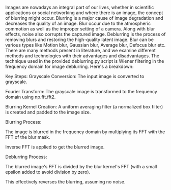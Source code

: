 Images are nowadays an integral part of our lives, whether in scientific applications or social networking and where there is an image, the concept of blurring might occur. Blurring is a major cause of image degradation and decreases the quality of an image. Blur occur due to the atmospheric commotion as well as the improper setting of a camera. Along with blur effects, noise also corrupts the captured image. Deblurring is the process of removing blurs and restoring the high-quality latent image. Blur can be various types like Motion blur, Gaussian blur, Average blur, Defocus blur etc. There are many methods present in literature, and we examine different methods and technologies with their advantages and disadvantages.
The technique used in the provided deblurring.py script is Wiener filtering in the frequency domain for image deblurring. Here's a breakdown:

Key Steps:
Grayscale Conversion: The input image is converted to grayscale.

Fourier Transform: The grayscale image is transformed to the frequency domain using np.fft.fft2.

Blurring Kernel Creation: A uniform averaging filter (a normalized box filter) is created and padded to the image size.

Blurring Process:

The image is blurred in the frequency domain by multiplying its FFT with the FFT of the blur mask.

Inverse FFT is applied to get the blurred image.

Deblurring Process:

The blurred image's FFT is divided by the blur kernel's FFT (with a small epsilon added to avoid division by zero).

This effectively reverses the blurring, assuming no noise.
